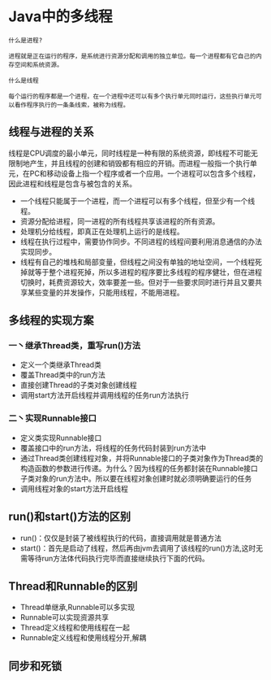 # Java中的多线程

`什么是进程?`

`进程就是正在运行的程序，是系统进行资源分配和调用的独立单位。每一个进程都有它自己的内存空间和系统资源。`

`什么是线程`

`每个运行的程序都是一个进程，在一个进程中还可以有多个执行单元同时运行，这些执行单元可以看作程序执行的一条条线索，被称为线程。`

## 线程与进程的关系

线程是CPU调度的最小单元，同时线程是一种有限的系统资源，即线程不可能无限制地产生，并且线程的创建和销毁都有相应的开销。而进程一般指一个执行单元，在PC和移动设备上指一个程序或者一个应用。一个进程可以包含多个线程，因此进程和线程是包含与被包含的关系。

- 一个线程只能属于一个进程，而一个进程可以有多个线程，但至少有一个线程。
- 资源分配给进程，同一进程的所有线程共享该进程的所有资源。
- 处理机分给线程，即真正在处理机上运行的是线程。
- 线程在执行过程中，需要协作同步。不同进程的线程间要利用消息通信的办法实现同步。
- 线程有自己的堆栈和局部变量，但线程之间没有单独的地址空间，一个线程死掉就等于整个进程死掉，所以多进程的程序要比多线程的程序健壮，但在进程切换时，耗费资源较大，效率要差一些。但对于一些要求同时进行并且又要共享某些变量的并发操作，只能用线程，不能用进程。

## 多线程的实现方案

### 一丶继承Thread类，重写run()方法

- 定义一个类继承Thread类
- 覆盖Thread类中的run方法
- 直接创建Thread的子类对象创建线程
- 调用start方法开启线程并调用线程的任务run方法执行

### 二丶实现Runnable接口

- 定义类实现Runnable接口
- 覆盖接口中的run方法，将线程的任务代码封装到run方法中
- 通过Thread类创建线程对象，并将Runnable接口的子类对象作为Thread类的构造函数的参数进行传递。为什么？因为线程的任务都封装在Runnable接口子类对象的run方法中。所以要在线程对象创建时就必须明确要运行的任务
- 调用线程对象的start方法开启线程

## run()和start()方法的区别

- run()：仅仅是封装了被线程执行的代码，直接调用就是普通方法
- start()：首先是启动了线程，然后再由jvm去调用了该线程的run()方法,这时无需等待run方法体代码执行完毕而直接继续执行下面的代码。

## Thread和Runnable的区别

- Thread单继承,Runnable可以多实现
- Runnable可以实现资源共享
- Thread定义线程和使用线程在一起
- Runnable定义线程和使用线程分开,解耦

## 同步和死锁

